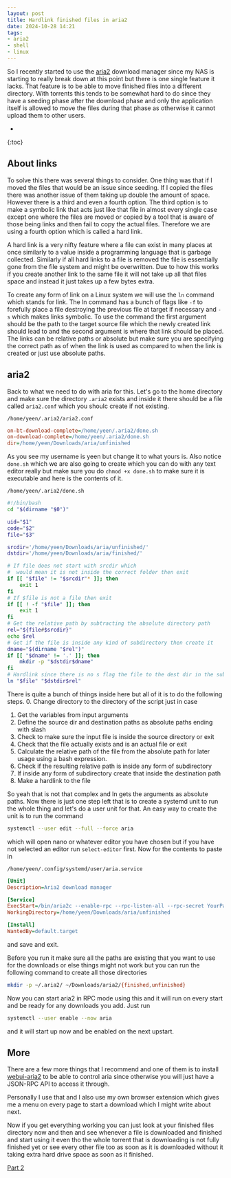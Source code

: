 ```yaml
---
layout: post
title: Hardlink finished files in aria2
date: 2024-10-28 14:21
tags:
- aria2
- shell
- linux
---
```

So I recently started to use the [aria2](https://aria2.github.io/) download manager since my NAS is starting to really break down at this point but there is one single feature it lacks. That feature is to be able to move finished files into a different directory. With torrents this tends to be somewhat hard to do since they have a seeding phase after the download phase and only the application itself is allowed to move the files during that phase as otherwise it cannot upload them to other users.

* 
{:toc}

## About links

To solve this there was several things to consider. One thing was that if I moved the files that would be an issue since seeding. If I copied the files there was another issue of them taking up double the amount of space. However there is a third and even a fourth option. The third option is to make a symbolic link that acts just like that file in almost every single case except one where the files are moved or copied by a tool that is aware of those being links and then fail to copy the actual files. Therefore we are using a fourth option which is called a hard link.

A hard link is a very nifty feature where a file can exist in many places at once similarly to a value inside a programming language that is garbage collected. Similarly if all hard links to a file is removed the file is essentially gone from the file system and might be overwritten. Due to how this works if you create another link to the same file it will not take up all that files space and instead it just takes up a few bytes extra.

To create any form of link on a Linux system we will use the `ln` command which stands for link. The ln command has a bunch of flags like `-f` to forefully place a file destroying the previous file at target if necessary and `-s` which makes links symbolic. To use the command the first argument should be the path to the target source file which the newly created link should lead to and the second argument is where that link should be placed. The links can be relative paths or absolute but make sure you are specifying the correct path as of when the link is used as compared to when the link is created or just use absolute paths.

## aria2

Back to what we need to do with aria for this. Let's go to the home directory and make sure the directory `.aria2` exists and inside it there should be a file called `aria2.conf` which you shoulc create if not existing.

`/home/yeen/.aria2/aria2.conf`
```ini
on-bt-download-complete=/home/yeen/.aria2/done.sh
on-download-complete=/home/yeen/.aria2/done.sh
dir=/home/yeen/Downloads/aria/unfinished
```
As you see my username is yeen but change it to what yours is. Also notice `done.sh` which we are also going to create which you can do with any text editor really but make sure you do `chmod +x done.sh` to make sure it is executable and here is the contents of it.

`/home/yeen/.aria2/done.sh`
```bash
#!/bin/bash
cd "$(dirname "$0")"

uid="$1"
code="$2"
file="$3"

srcdir='/home/yeen/Downloads/aria/unfinished/'
dstdir='/home/yeen/Downloads/aria/finished/'

# If file does not start with srcdir which
#  would mean it is not inside the correct folder then exit
if [[ "$file" != "$srcdir"* ]]; then
    exit 1
fi
# If $file is not a file then exit
if [[ ! -f "$file" ]]; then
    exit 1
fi
# Get the relative path by subtracting the absolute directory path
rel="${file#$srcdir}"
echo $rel
# Get if the file is inside any kind of subdirectory then create it
dname="$(dirname "$rel")"
if [[ "$dname" != '.' ]]; then
    mkdir -p "$dstdir$dname"
fi
# Hardlink since there is no s flag the file to the dest dir in the subdir if there
ln "$file" "$dstdir$rel"
```

There is quite a bunch of things inside here but all of it is to do the following steps.
0. Change directory to the directory of the script just in case
1. Get the variables from input arguments
2. Define the source dir and destination paths as absolute paths ending with slash
3. Check to make sure the input file is inside the source directory or exit
4. Check that the file actually exists and is an actual file or exit
5. Calculate the relative path of the file from the absolute path for later usage using a bash expression.
6. Check if the resulting relative path is inside any form of subdirectory
7. If inside any form of subdirectory create that inside the destination path
8. Make a hardlink to the file

So yeah that is not that complex and ln gets the arguments as absolute paths. Now there is just one step left that is to create a systemd unit to run the whole thing and let's do a user unit for that. An easy way to create the unit is to run the command
```bash
systemctl --user edit --full --force aria
```
which will open nano or whatever editor you have chosen but if you have not selected an editor run `select-editor` first. Now for the contents to paste in

`/home/yeen/.config/systemd/user/aria.service`
```ini
[Unit]
Description=Aria2 download manager

[Service]
ExecStart=/bin/aria2c --enable-rpc --rpc-listen-all --rpc-secret YourPasswordHerePleaseChange
WorkingDirectory=/home/yeen/Downloads/aria/unfinished

[Install]
WantedBy=default.target
```
and save and exit.

Before you run it make sure all the paths are existing that you want to use for the downloads or else things might not work but you can run the following command to create all those directories
```bash
mkdir -p ~/.aria2/ ~/Downloads/aria2/{finished,unfinished}
```

Now you can start aria2 in RPC mode using this and it will run on every start and be ready for any downloads you add. Just run
```bash
systemctl --user enable --now aria
```
and it will start up now and be enabled on the next upstart.

## More
There are a few more things that I recommend and one of them is to install [webui-aria2](https://github.com/ziahamza/webui-aria2) to be able to control aria since otherwise you will just have a JSON-RPC API to access it through.

Personally I use that and I also use my own browser extension which gives me a menu on every page to start a download which I might write about next.

Now if you get everything working you can just look at your finished files directory now and then and see whenever a file is downloaded and finished and start using it even tho the whole torrent that is downloading is not fully finished yet or see every other file too as soon as it is downloaded without it taking extra hard drive space as soon as it finished.

[Part 2](/2024/10/29/downloader-browser-extension.html)
